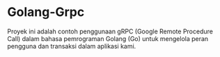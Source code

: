 # Golang-Grpc
Proyek ini adalah contoh penggunaan gRPC (Google Remote Procedure Call) dalam bahasa pemrograman Golang (Go) untuk mengelola peran pengguna dan transaksi dalam aplikasi kami.
